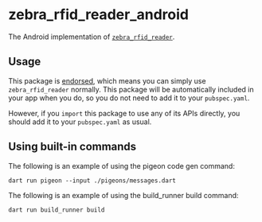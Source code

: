# zebra\_rfid\_reader\_android

The Android implementation of [`zebra_rfid_reader`][1].

## Usage

This package is [endorsed][2], which means you can simply use `zebra_rfid_reader`
normally. This package will be automatically included in your app when you do,
so you do not need to add it to your `pubspec.yaml`.

However, if you `import` this package to use any of its APIs directly, you
should add it to your `pubspec.yaml` as usual.

## Using built-in commands

The following is an example of using the pigeon code gen command:

`dart run pigeon --input ./pigeons/messages.dart`

The following is an example of using the build_runner build command:

`dart run build_runner build`

[1]: https://pub.dev/packages/zebra_rfid_reader

[2]: https://flutter.dev/to/endorsed-federated-plugin